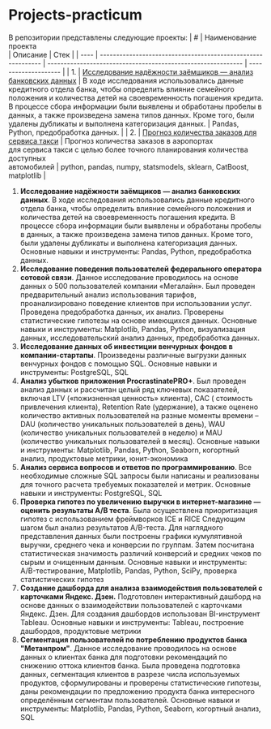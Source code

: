 # Projects-practicum
В репозитории представлены следующие проекты:
 | #    | Наименование проекта                                                                                                                                                 
                                                             | Описание                                                     | Стек                 |
 | ---- | ------------------------------------------------------------                                                                                                        | ------------------------------------------------------------ | -------------------- |
 | 1.   | [Исследование надёжности заёмщиков — анализ банковских данных](https://github.com/gusevvladimirgutmaster/Projects-practicum/tree/main/Issledovanie%20nadejnosti%20zaemschikov) | В ходе исследования использовались данные кредитного отдела банка, чтобы определить
влияние семейного положения и количества детей на своевременность погашения кредита.
В процессе сбора информации были выявлены и обработаны пробелы в данных, а также
произведена замена типов данных. Кроме того, были удалены дубликаты и выполнена
категоризация данных. | Pandas, Python, предобработка данных.  |
| 2.   | [Прогноз количества заказов для сервиса такси](https://github.com/aq2003/Portfolio/tree/main/Taxi%20Service) | Прогноз количества заказов в аэропортах <br/>для сервиса такси с целью более точного планирования количества доступных <br/>автомобилей | python, pandas, numpy, statsmodels, sklearn, CatBoost, matplotlib |


 
1. **Исследование надёжности заёмщиков — анализ банковских данных**.
В ходе исследования использовались данные кредитного отдела банка, чтобы определить
влияние семейного положения и количества детей на своевременность погашения кредита.
В процессе сбора информации были выявлены и обработаны пробелы в данных, а также
произведена замена типов данных. Кроме того, были удалены дубликаты и выполнена
категоризация данных.
Основные навыки и инструменты: Pandas, Python, предобработка данных.
2. **Исследование поведения пользователей федерального оператора сотовой связи**.
Данное исследование проводилось на основе данных о 500 пользователей компании
«Мегалайн». Был проведен предварительный анализ использования тарифов,
проанализировано поведение клиентов при использовании услуг. Проведена предобработка
данных, их анализ. Проверены статистические гипотезы на основе имеющихся данных.
Основные навыки и инструменты: Matplotlib, Pandas, Python, визуализация данных,
исследовательский анализ данных, предобработка данных.
3. **Исследование данных об инвестиции венчурных фондов в компании-стартапы**.
Произведены различные выгрузки данных венчурных фондов с помощью SQL.
Основные навыки и инструменты:
PostgreSQL, SQL
4. **Анализ убытков приложения ProcrastinatePRO+**.
Был проведен анализ данных и рассчитан целый ряд ключевых показателей, включая LTV
(«пожизненная ценность» клиента), CAC ( стоимость привлечения клиента), Retention Rate
(удержание), а также оценено количество активных пользователей на разные моменты
времени – DAU (количество уникальных пользователей в день), WAU (количество уникальных
пользователей в неделю) и MAU (количество уникальных пользователей в месяц).
Основные навыки и инструменты: Matplotlib, Pandas, Python, Seaborn, когортный анализ,
продуктовые метрики, юнит-экономика
5. **Анализ сервиса вопросов и ответов по программированию**.
Все необходимые сложные SQL запросы были написаны и реализованы для точного расчета
требуемых показателей и метрик.
Основные навыки и инструменты:
PostgreSQL, SQL
6. **Проверка гипотез по увеличению выручки в интернет-магазине —
оценить результаты A/B теста**.
Была осуществлена приоритизация гипотез с использованием фреймворков ICE и RICE
Следующим шагом был анализ результатов A/B-теста. Для наглядного представления данных
были построены графики кумулятивной выручки, среднего чека и конверсии по группам.
Затем посчитана статистическая значимость различий конверсий и средних чеков по сырым и
очищенным данным.
Основные навыки и инструменты:
A/B-тестирование, Matplotlib, Pandas, Python, SciPy, проверка статистических гипотез
7. **Создание дашборда для анализа взаимодействия пользователей с карточками Яндекс. Дзен.**
Подготовлен интерактивный дашборд на основе данных о взаимодействии пользователей с
карточками Яндекс. Дзен. Для создания дашбордов использован BI-инструмент Tableau.
Основные навыки и инструменты:
Tableau, построение дашбордов, продуктовые метрики
8. **Сегментация пользователей по потреблению продуктов банка "Метанпром"**.
Данное исследование проводилось на основе данных о клиентах банка для подготовки
рекомендаций по снижению оттока клиентов банка.
Была проведена подготовка данных, сегментация клиентов в разрезе числа используемых
продуктов, сформулированы и проверены статистические гипотезы, даны рекомендации по
предложению продукта банка интересного определённым сегментам пользователей.
Основные навыки и инструменты: Matplotlib, Pandas, Python, Seaborn, когортный анализ, SQL
